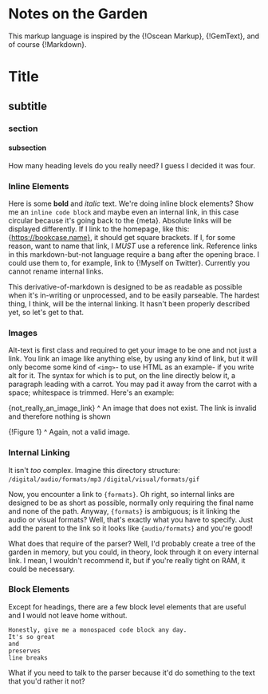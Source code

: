 # Notes on the Garden

This markup language is inspired by the {!Oscean Markup}, {!GemText}, and of course {!Markdown}.

[Oscean Markup]: https://wiki.xxiivv.com/site/meta.html
[GemText]: https://gemini.circumlunar.space/docs/cheatsheet.gmi
[Markdown]: https://commonmark.org/

# Title
## subtitle
### section
#### subsection

How many heading levels do you really need? I guess I decided it was four.

### Inline Elements

Here is some **bold** and *italic* text. We're doing inline block elements? Show me an `inline code block` and maybe even an internal link, in this case circular because it's going back to the {meta}. Absolute links will be displayed differently. If I link to the homepage, like this: {https://bookcase.name}, it should get square brackets. If I, for some reason, want to name that link, I *MUST* use a reference link. Reference links in this markdown-but-not language require a bang after the opening brace. I could use them to, for example, link to {!Myself on Twitter}. Currently you cannot rename internal links.

[Myself on Twitter]: https://twitter.com/gennyble

This derivative-of-markdown is designed to be as readable as possible when it's in-writing or unprocessed, and to be easily parseable. The hardest thing, I think, will be the internal linking. It hasn't been properly described yet, so let's get to that.

### Images
Alt-text is first class and required to get your image to be one and not just a link. You link an image like anything else, by using any kind of link, but it will only become some kind of `<img>`- to use HTML as an example- if you write alt for it. The syntax for which is to put, on the line directly below it, a paragraph leading with a carrot. You may pad it away from the carrot with a space; whitespace is trimmed. Here's an example:

{not_really_an_image_link}
^ An image that does not exist. The link is invalid and therefore nothing is shown

{!Figure 1}
^ Again, not a valid image.

[Figure 1]: not_really_an_image_link

### Internal Linking
It isn't *too* complex. Imagine this directory structure:
`/digital/audio/formats/mp3`
`/digital/visual/formats/gif`

Now, you encounter a link to `{formats}`. Oh right, so internal links are designed to be as short as possible, normally only requiring the final name and none of the path. Anyway, `{formats}` is ambiguous; is it linking the audio or visual formats? Well, that's exactly what you have to specify. Just add the parent to the link so it looks like `{audio/formats}` and you're good!

What does that require of the parser? Well, I'd probably create a tree of the garden in memory, but you could, in theory, look through it on every internal link. I mean, I wouldn't recommend it, but if you're really tight on RAM, it could be necessary.

### Block Elements
Except for headings, there are a few block level elements that are useful and I would not leave home without.

```langauge
Honestly, give me a monospaced code block any day.
It's so great
and
preserves
line breaks
```

What if you need to talk to the parser because it'd do something to the text that you'd rather it not?